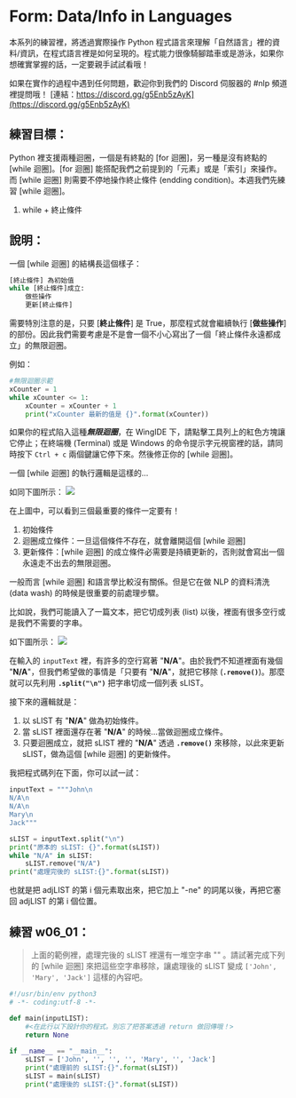 # Form: Data/Info in Languages
本系列的練習裡，將透過實際操作 Python 程式語言來理解「自然語言」裡的資料/資訊，在程式語言裡是如何呈現的。程式能力很像騎腳踏車或是游泳，如果你想確實掌握的話，一定要親手試試看哦！

如果在實作的過程中遇到任何問題，歡迎你到我們的 Discord 伺服器的 #nlp 頻道裡提問哦！
[連結：https://discord.gg/g5Enb5zAyK](https://discord.gg/g5Enb5zAyK)

## 練習目標：
Python 裡支援兩種迴圈，一個是有終點的 [for 迴圈]，另一種是沒有終點的 [while 迴圈]。[for 迴圈] 能搭配我們之前提到的「元素」或是「索引」來操作。而 [while 迴圈] 則需要不停地操作終止條件 (endding condition)。本週我們先練習 [while 迴圈]。
1. while + 終止條件

## 說明：
一個 [while 迴圈] 的結構長這個樣子：  

```python
[終止條件] 為初始值
while [終止條件]成立:
    做些操作
    更新[終止條件]
```
需要特別注意的是，只要 [**終止條件**] 是 True，那麼程式就會繼續執行 [**做些操作**] 的部份。因此我們需要考慮是不是會一個不小心寫出了一個「終止條件永遠都成立」的無限迴圈。

例如：

```python
#無限迴圈示範
xCounter = 1
while xCounter <= 1:
    xCounter = xCounter + 1
    print("xCounter 最新的值是 {}".format(xCounter))
```

如果你的程式陷入這種***無限迴圈***，在 WingIDE 下，請點擊工具列上的紅色方塊讓它停止；在終端機 (Terminal) 或是 Windows 的命令提示字元視窗裡的話，請同時按下 `Ctrl + c` 兩個鍵讓它停下來。然後修正你的 [while 迴圈]。

一個 [while 迴圈] 的執行邏輯是這樣的…

如同下圖所示：
<kbd>
![](./media/whileLoop01.gif)
</kbd>

在上圖中，可以看到三個最重要的條件一定要有！

1. 初始條件
2. 迴圈成立條件：一旦這個條件不存在，就會離開這個 [while 迴圈]
3. 更新條件：[while 迴圈] 的成立條件必需要是持續更新的，否則就會寫出一個永遠走不出去的無限迴圈。

一般而言 [while 迴圈] 和語言學比較沒有關係。但是它在做 NLP 的資料清洗 (data wash) 的時候是很重要的前處理步驟。

比如說，我們可能讀入了一篇文本，把它切成列表 (list) 以後，裡面有很多空行或是我們不需要的字串。


如下圖所示：
<kbd>
![](./media/whileLoop02.gif)
</kbd>

在輸入的 `inputText` 裡，有許多的空行寫著 "**N/A**"。由於我們不知道裡面有幾個 "**N/A**"，但我們希望做的事情是「只要有 "**N/A**"，就把它移除 (**`.remove()`**)。那麼就可以先利用 **`.split("\n")`** 把字串切成一個列表 sLIST。

接下來的邏輯就是：

1. 以 sLIST 有 "**N/A**" 做為初始條件。
2. 當 sLIST 裡面還存在著 "**N/A**" 的時候…當做迴圈成立條件。
3. 只要迴圈成立，就把 sLIST 裡的 "**N/A**" 透過 **`.remove()`** 來移除，以此來更新 sLIST，做為這個 [while 迴圈] 的更新條件。

我把程式碼列在下面，你可以試一試：

```python
inputText = """John\n
N/A\n
N/A\n
Mary\n
Jack"""

sLIST = inputText.split("\n")
print("原本的 sLIST: {}".format(sLIST))
while "N/A" in sLIST:
    sLIST.remove("N/A")
print("處理完後的 sLIST:{}".format(sLIST))
```
也就是把 adjLIST 的第 i 個元素取出來，把它加上 "-ne" 的詞尾以後，再把它塞回 adjLIST 的第 i 個位置。


## 練習 w06_01：
> 上面的範例裡，處理完後的 sLIST 裡還有一堆空字串 "" 。請試著完成下列的 [while 迴圈] 來把這些空字串移除，讓處理後的 sLIST 變成 `['John', 'Mary', 'Jack']` 這樣的內容吧。

```python
#!/usr/bin/env python3
# -*- coding:utf-8 -*-

def main(inputLIST):
    #<在此行以下設計你的程式。別忘了把答案透過 return 做回傳哦！>
    return None
    
if __name__ == "__main__":
    sLIST = ['John', '', '', '', 'Mary', '', 'Jack']
    print("處理前的 sLIST:{}".format(sLIST))
    sLIST = main(sLIST)
    print("處理後的 sLIST:{}".format(sLIST))
```
